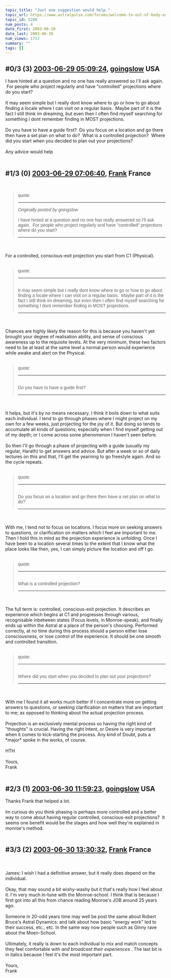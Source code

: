 ```yaml
---
topic_title: "Just one suggestion would help."
topic_url: https://www.astralpulse.com/forums/welcome-to-out-of-body-experiences!/just-one-suggestion-would-help
topic_id: 5289
num_posts: 4
date_first: 2003-06-29
date_last: 2003-06-30
num_views: 1717
summary: ""
tags: []
---
```


## \#0/3 (3) [2003-06-29 05:09:24](https://www.astralpulse.com/forums/index.php?msg=120963), [goingslow](https://www.astralpulse.com/forums/profile/?u=1529) USA ##
<section>
I have hinted at a question and no one has really answered so I'll ask again.  For people who project regularly and have "controlled" projections where do you start?
<br>
<br>
It may seem simple but I really dont know where to go or how to go about finding a locale where I can visit on a regular basis.  Maybe part of it is the fact I still think im dreaming, but even then I often find myself searching for something I dont remember finding in MOST projections.
<br>
<br>
Do you have to have a guide first?  Do you focus on a location and go there then have a set plan on what to do?  What is a controlled projection?  Where did you start when you decided to plan out your projections?
<br>
<br>
Any advice would help
<br>
<br>
</section>

## \#1/3 (0) [2003-06-29 07:06:40](https://www.astralpulse.com/forums/index.php?msg=36972), [Frank](https://www.astralpulse.com/forums/profile/?u=359) France ##
<section>
<br>
<blockquote id='"quote"'>
 <font face='"Arial"' id='"quote"' size='"1"'>
  quote:
  <hr height='"1"' id='"quote"' noshade=""/>
  <i>
   Originally posted by goingslow
  </i>
  <br>
  <br>
  I have hinted at a question and no one has really answered so I'll ask again.  For people who project regularly and have "controlled" projections where do you start?
  <hr height='"1"' id='"quote"' noshade=""/>
 </font>
</blockquote>
<br>
<br>
For a controlled, conscious-exit projection you start from C1 (Physical).
<br>
<br>
<blockquote id='"quote"'>
 <font face='"Arial"' id='"quote"' size='"1"'>
  quote:
  <hr height='"1"' id='"quote"' noshade=""/>
  <br>
  It may seem simple but I really dont know where to go or how to go about finding a locale where I can visit on a regular basis.  Maybe part of it is the fact I still think im dreaming, but even then I often find myself searching for something I dont remember finding in MOST projections.
  <hr height='"1"' id='"quote"' noshade=""/>
 </font>
</blockquote>
<br>
<br>
Chances are highly likely the reason for this is because you haven't yet brought your degree of realisation ability, and sense of conscious awareness up to the requisite levels. At the very minimum, these two factors need to be at least at the same level a normal person would experience while awake and alert on the Physical.
<br>
<br>
<blockquote id='"quote"'>
 <font face='"Arial"' id='"quote"' size='"1"'>
  quote:
  <hr height='"1"' id='"quote"' noshade=""/>
  <br>
  Do you have to have a guide first?
  <br>
  <hr height='"1"' id='"quote"' noshade=""/>
 </font>
</blockquote>
<br>
<br>
It helps, but it's by no means necessary. I think it boils down to what suits each individual. I tend to go through phases where I might project on my own for a few weeks, just projecting for the joy of it. But doing so tends to accumulate all kinds of questions; especially when I find myself getting out of my depth; or I come across some phenomenon I haven't seen before.
<br>
<br>
So then I'll go through a phase of projecting with a guide (usually my regular, Harath) to get answers and advice. But after a week or so of daily lectures on this and that, I'll get the yearning to go freestyle again. And so the cycle repeats.
<br>
<br>
<blockquote id='"quote"'>
 <font face='"Arial"' id='"quote"' size='"1"'>
  quote:
  <hr height='"1"' id='"quote"' noshade=""/>
  <br>
  Do you focus on a location and go there then have a set plan on what to do?
  <br>
  <hr height='"1"' id='"quote"' noshade=""/>
 </font>
</blockquote>
<br>
<br>
With me, I tend not to focus on locations. I focus more on seeking answers to questions, or clarification on matters which I feel are important to me. Then I hold this in mind as the projection experience is unfolding. Once I have been to a location several times to the extent that I know what the place looks like then, yes, I can simply picture the location and off I go.
<br>
<br>
<blockquote id='"quote"'>
 <font face='"Arial"' id='"quote"' size='"1"'>
  quote:
  <hr height='"1"' id='"quote"' noshade=""/>
  <br>
  What is a controlled projection?
  <br>
  <hr height='"1"' id='"quote"' noshade=""/>
 </font>
</blockquote>
<br>
<br>
The full term is: controlled, conscious-exit projection. It describes an experience which begins at C1 and progresses through various, recognisable inbetween states (Focus levels, in Monroe-speak), and finally ends up within the Astral at a place of the person's choosing. Performed correctly, at no time during this process should a person either lose consciousness, or lose control of the experience. It should be one smooth and controlled transition.
<br>
<br>
<blockquote id='"quote"'>
 <font face='"Arial"' id='"quote"' size='"1"'>
  quote:
  <hr height='"1"' id='"quote"' noshade=""/>
  <br>
  Where did you start when you decided to plan out your projections?
  <br>
  <hr height='"1"' id='"quote"' noshade=""/>
 </font>
</blockquote>
<br>
<br>
With me I found it all works much better if I concentrate more on getting answers to questions, or seeking clarification on matters that are important to me; as opposed to thinking about the actual projection process.
<br>
<br>
Projection is an exclusively mental process so having the right kind of "thoughts" is crucial. Having the right Intent, or Desire is very important when it comes to kick-starting the process. Any kind of Doubt, puts a *major* spoke in the works, of course.
<br>
<br>
HTH
<br>
<br>
Yours,
<br>
Frank
<br>
<br>
</section>

## \#2/3 (1) [2003-06-30 11:59:23](https://www.astralpulse.com/forums/index.php?msg=37203), [goingslow](https://www.astralpulse.com/forums/profile/?u=1529) USA ##
<section>
Thanks Frank that helped a lot.
<br>
<br>
Im curious do you think phasing is perhaps more controlled and a better way to come about having regular controlled, conscious-exit projections?  It seems one benefit would be the stages and how well they're explained in monroe's method.
<br>
<br>
</section>

## \#3/3 (2) [2003-06-30 13:30:32](https://www.astralpulse.com/forums/index.php?msg=37216), [Frank](https://www.astralpulse.com/forums/profile/?u=359) France ##
<section>
<br>
<br>
James: I wish I had a definitive answer, but it really does depend on the individual.
<br>
<br>
Okay, that may sound a bit wishy-washy but it that's really how I feel about it. I'm very much in-tune with the Monroe-school. I think that is because I first got into all this from chance reading Monroe's JOB around 25 years ago.
<br>
<br>
Someone in 20-odd years time may well be post the same about Robert Bruce's Astral Dynamics: and talk about how basic "energy work" led to their success, etc., etc. In the same way now people such as Ginny rave about the Moen-School.
<br>
<br>
Ultimately, it really is down to each individual to mix and match concepts they feel comfortable with
<i>
 and broadcast their experiences
</i>
. The last bit is in italics because I feel it's the most important part.
<br>
<br>
Yours,
<br>
Frank
<br>
<br>
<br>
</section>